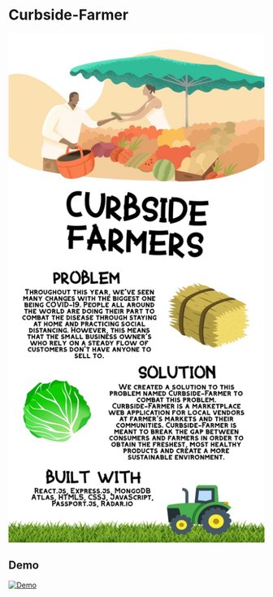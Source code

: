 # Curbside-Farmer
<img src="./frontend/src/assets/curbside-farmer-poster.jpeg" alt="about" />

## Demo
[![Demo](https://img.youtube.com/vi/7TEkMyRLvDQ/0.jpg)](https://www.youtube.com/watch?v=7TEkMyRLvDQ)
